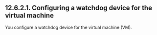 ## 12.6.2.1. Configuring a watchdog device for the virtual machine

You configure a watchdog device for the virtual machine (VM).

